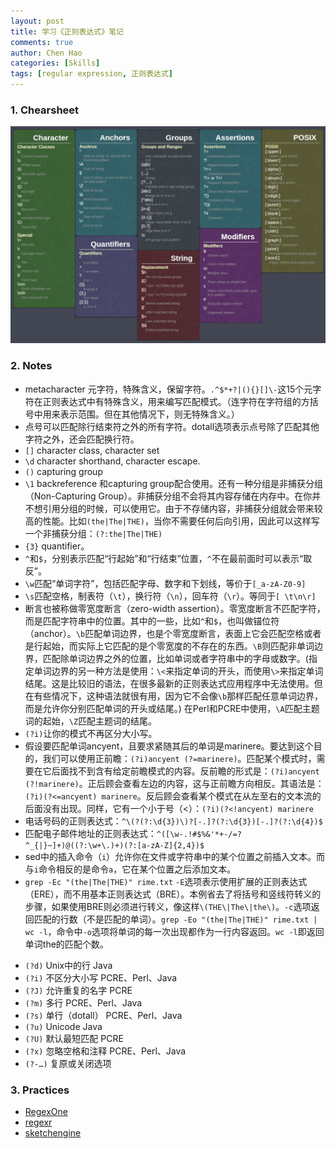 ```yaml
---
layout: post
title: 学习《正则表达式》笔记
comments: true
author: Chen Hao
categories: [Skills]
tags: [regular expression, 正则表达式]
---
```


### 1. Chearsheet

![](/images/regular_expression/regular_expression_cheatsheet.png)



### 2. Notes

* metacharacter 元字符，特殊含义，保留字符。`.^$*+?|(){}[]\-`这15个元字符在正则表达式中有特殊含义，用来编写匹配模式。（连字符在字符组的方括号中用来表示范围。但在其他情况下，则无特殊含义。）   
* 点号可以匹配除行结束符之外的所有字符。dotall选项表示点号除了匹配其他字符之外，还会匹配换行符。   
* `[]` character class, character set    
* `\d` character shorthand, character escape. 
* `()` capturing group    
* `\1` backreference 和capturing group配合使用。还有一种分组是非捕获分组（Non-Capturing Group）。非捕获分组不会将其内容存储在内存中。在你并不想引用分组的时候，可以使用它。由于不存储内容，非捕获分组就会带来较高的性能。比如`(the|The|THE)`，当你不需要任何后向引用，因此可以这样写一个非捕获分组：`(?:the|The|THE)`    
* `{3}` quantifier。
* `^`和`$`，分别表示匹配“行起始”和“行结束”位置，`^`不在最前面时可以表示“取反”。    
* `\w`匹配“单词字符”，包括匹配字母、数字和下划线，等价于`[_a-zA-Z0-9]`   
* `\s`匹配空格，制表符（`\t`），换行符（`\n`），回车符（`\r`）。等同于`[ \t\n\r]`   
* 断言也被称做零宽度断言（zero-width assertion）。零宽度断言不匹配字符，而是匹配字符串中的位置。其中的一些，比如`^`和`$`，也叫做锚位符（anchor）。`\b`匹配单词边界，也是个零宽度断言，表面上它会匹配空格或者是行起始，而实际上它匹配的是个零宽度的不存在的东西。`\B`则匹配非单词边界，匹配除单词边界之外的位置，比如单词或者字符串中的字母或数字。(指定单词边界的另一种方法是使用：`\<`来指定单词的开头，而使用`\>`来指定单词结尾。这是比较旧的语法，在很多最新的正则表达式应用程序中无法使用。但在有些情况下，这种语法就很有用，因为它不会像`\b`那样匹配任意单词边界，而是允许你分别匹配单词的开头或结尾。) 在Perl和PCRE中使用，`\A`匹配主题词的起始，`\Z`匹配主题词的结尾。    
* `(?i)`让你的模式不再区分大小写。
* 假设要匹配单词ancyent，且要求紧随其后的单词是marinere。要达到这个目的，我们可以使用正前瞻：`(?i)ancyent (?=marinere)`。匹配某个模式时，需要在它后面找不到含有给定前瞻模式的内容。反前瞻的形式是：`(?i)ancyent (?!marinere)`。正后顾会查看左边的内容，这与正前瞻方向相反。其语法是：`(?i)(?<=ancyent) marinere`。反后顾会查看某个模式在从左至右的文本流的后面没有出现。同样，它有一个小于号（<）：`(?i)(?<!ancyent) marinere`       
* 电话号码的正则表达式：`^\(?(?:\d{3})\)?[-.]?(?:\d{3})[-.]?(?:\d{4})$`     
* 匹配电子邮件地址的正则表达式：`^([\w-.!#$%&'*+-/=?^_{|}~]+)@((?:\w+\.)+)(?:[a-zA-Z]{2,4})$`       
* sed中的插入命令（`i`）允许你在文件或字符串中的某个位置之前插入文本。而与`i`命令相反的是命令`a`，它在某个位置之后添加文本。
* `grep -Ec "(the|The|THE)" rime.txt`  `-E`选项表示使用扩展的正则表达式（ERE），而不用基本正则表达式（BRE）。本例省去了将括号和竖线符转义的步骤，如果使用BRE则必须进行转义，像这样`\(THE\|The\|the\)`。`-c`选项返回匹配的行数（不是匹配的单词）。`grep -Eo "(the|The|THE)" rime.txt | wc -l`，命令中`-o`选项将单词的每一次出现都作为一行内容返回。`wc -l`即返回单词the的匹配个数。


- `(?d)`	Unix中的行	Java   
- `(?i)`	不区分大小写	PCRE、Perl、Java   
- `(?J)`	允许重复的名字	PCRE  
- `(?m)`	多行	PCRE、Perl、Java   
- `(?s)`	单行（dotall）	PCRE、Perl、Java   
- `(?u)`	Unicode	Java  
- `(?U)`	默认最短匹配	PCRE   
- `(?x)`	忽略空格和注释	PCRE、Perl、Java   
- `(?-…)`	复原或关闭选项   


### 3. Practices


- [RegexOne](https://regexone.com)   
- [regexr](http://regexr.com)   
- [sketchengine](https://regex.sketchengine.co.uk)  




